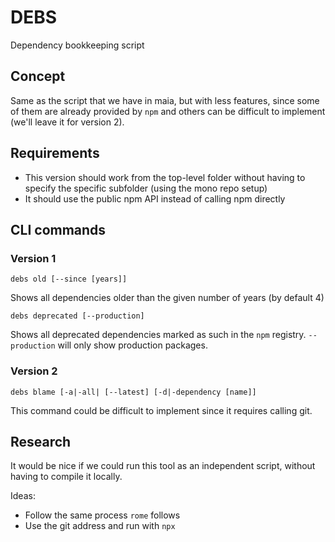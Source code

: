 # DEBS

Dependency bookkeeping script

## Concept

Same as the script that we have in maia, but with less features, since some of them are already provided by `npm` and others can be difficult to implement (we'll leave it for version 2).

## Requirements

- This version should work from the top-level folder without having to specify the specific subfolder (using the mono repo setup)
- It should use the public npm API instead of calling npm directly

## CLI commands

### Version 1

`debs old [--since [years]]`

Shows all dependencies older than the given number of years (by default 4)

`debs deprecated [--production]`

Shows all deprecated dependencies marked as such in the `npm` registry. `--production` will only show production packages.

### Version 2

`debs blame [-a|-all| [--latest] [-d|-dependency [name]]`

This command could be difficult to implement since it requires calling git.

## Research

It would be nice if we could run this tool as an independent script, without having to compile it locally.

Ideas:
- Follow the same process `rome` follows
- Use the git address and run with `npx`
